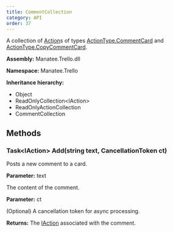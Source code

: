 ```yaml
---
title: CommentCollection
category: API
order: 37
---
```


A collection of [Action](../Action#action)s of types [ActionType.CommentCard](../ActionType#static-actiontype-commentcard) and [ActionType.CopyCommentCard](../ActionType#static-actiontype-copycommentcard).

**Assembly:** Manatee.Trello.dll

**Namespace:** Manatee.Trello

**Inheritance hierarchy:**

- Object
- ReadOnlyCollection&lt;IAction&gt;
- ReadOnlyActionCollection
- CommentCollection

## Methods

### Task&lt;IAction&gt; Add(string text, CancellationToken ct)

Posts a new comment to a card.

**Parameter:** text

The content of the comment.

**Parameter:** ct

(Optional) A cancellation token for async processing.

**Returns:** The [IAction](../IAction#iaction) associated with the comment.

